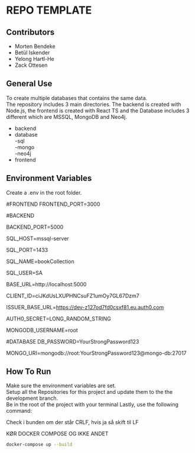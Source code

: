 # REPO TEMPLATE

## Contributors

- Morten Bendeke
- Betül Iskender
- Yelong Hartl-He
- Zack Ottesen

## General Use

To create multiple databases that contains the same data. <br>
The repository includes 3 main directories. The backend is created with Node.js, the frontend is created with React TS and the Database includes 3 different which are MSSQL, MongoDB and Neo4j. <br>
- backend
- database <br>
      -sql<br>
      -mongo<br>
      -neo4j
- frontend

## Environment Variables

Create a .env in the root folder.

#FRONTEND
FRONTEND_PORT=3000

#BACKEND

BACKEND_PORT=5000

SQL_HOST=mssql-server

SQL_PORT=1433

SQL_NAME=bookCollection

SQL_USER=SA

BASE_URL=http://localhost:5000

CLIENT_ID=ciJKdUsLXUPHNCsuFZ1umOy7GL67Dzm7

ISSUER_BASE_URL=https://dev-z127od7fd0csxf81.eu.auth0.com

AUTH0_SECRET=LONG_RANDOM_STRING

MONGODB_USERNAME=root


#DATABASE
DB_PASSWORD=YourStrongPassword123

MONGO_URI=mongodb://root:YourStrongPassword123@mongo-db:27017



## How To Run


Make sure the environment variables are set.<br>
Setup all the Repositories for this project and update them to the the development branch.<br>
Be in the root of the project with your terminal
Lastly, use the following command:

Check i bunden om der står CRLF, hvis ja så skift til LF

KØR DOCKER COMPOSE OG IKKE ANDET

```bash
docker-compose up --build
```